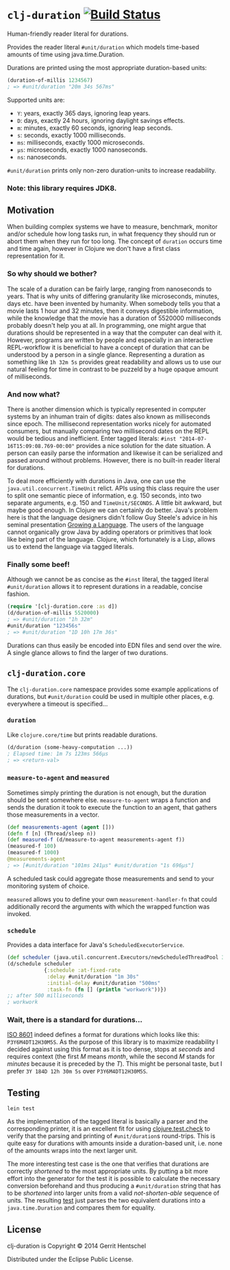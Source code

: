 # `clj-duration` [![Build Status](https://travis-ci.org/gerrit-hntschl/clj-duration.svg?branch=master)](https://travis-ci.org/gerrit-hntschl/clj-duration)

Human-friendly reader literal for durations.

Provides the reader literal `#unit/duration` which models time-based amounts
of time using java.time.Duration.

Durations are printed using the most appropriate duration-based units:
```clojure
(duration-of-millis 1234567)
; => #unit/duration "20m 34s 567ms"
```

Supported units are:

* `Y`: years, exactly 365 days, ignoring leap years.
* `D`: days, exactly 24 hours, ignoring daylight savings effects.
* `m`: minutes, exactly 60 seconds, ignoring leap seconds.
* `s`: seconds, exactly 1000 milliseconds.
* `ms`: milliseconds, exactly 1000 microseconds.
* `µs`: microseconds, exactly 1000 nanoseconds.
* `ns`: nanoseconds.

`#unit/duration` prints only non-zero duration-units to increase readability.

### Note: this library requires JDK8.

## Motivation

When building complex systems we have to measure, benchmark, monitor and/or schedule
how long tasks run, in what frequency they should run or abort them when
they run for too long. The concept of `duration` occurs time and time again,
however in Clojure we don't have a first class representation for it.

### So why should we bother?

The scale of a duration can be fairly large, ranging from nanoseconds to years.
That is why units of differing granularity like microseconds, minutes, days etc. have been invented
by humanity. When somebody tells you that a movie lasts 1 hour and 32 minutes, then it conveys digestible information,
while the knowledge that the movie has a duration of 5520000 milliseconds probably doesn't help you at all. In programming,
one might argue that durations should be represented in a way that the computer can deal with it. However,
programs are written by people and especially in an interactive REPL-workflow it is beneficial to have a concept
of duration that can be understood by a person in a single glance. Representing a duration as something like `1h 32m 5s`
provides great readability and allows us to use our natural feeling for time in contrast to be puzzeld by a
huge opaque amount of milliseconds.

### And now what?

There is another dimension which is typically represented in computer systems by an inhuman train of digits:
dates also known as milliseconds since epoch. The millisecond representation works nicely for automated consumers,
but manually comparing two millisecond dates on the REPL would be tedious and inefficient. Enter tagged literals:
`#inst "2014-07-16T15:09:08.769-00:00"` provides a nice solution for the date situation. A person can easily parse
the information and likewise it can be serialized and passed around without problems. However,
there is no built-in reader literal for durations.

To deal more efficiently with durations in Java, one can use the `java.util.concurrent.TimeUnit` relict. APIs using
this class require the user to split one semantic piece of information, e.g. 150 seconds, into two separate arguments,
e.g. 150 and `TimeUnit/SECONDS`. A little bit awkward, but maybe good enough. In Clojure we can certainly do better. Java's problem
here is that the language designers didn't follow Guy Steele's advice in his seminal
presentation [Growing a Language](https://www.youtube.com/watch?v=_ahvzDzKdB0). The users of the language
cannot organically grow Java by adding operators or primitives that look like being part of the language. Clojure,
which fortunately is a Lisp, allows us to extend the language via tagged literals.

### Finally some beef!

Although we cannot be as concise as the `#inst` literal, the tagged literal `#unit/duration` allows it to represent
durations in a readable, concise fashion.
```clojure
(require '[clj-duration.core :as d])
(d/duration-of-millis 5520000)
; => #unit/duration "1h 32m"
#unit/duration "123456s"
; => #unit/duration "1D 10h 17m 36s"
```
Durations can thus easily be encoded into EDN files and send over the wire. A single glance allows to find the
larger of two durations.

## `clj-duration.core`

The `clj-duration.core` namespace provides some example applications of durations,
but `#unit/duration` could be used in multiple other places, e.g. everywhere a timeout is specified...

### `duration`
Like `clojure.core/time` but prints readable durations.

```clojure
(d/duration (some-heavy-computation ...))
; Elapsed time: 1m 7s 123ms 566µs
; => <return-val>
```

### `measure-to-agent` and `measured`
Sometimes simply printing the duration is not enough, but the duration should be sent somewhere else.
`measure-to-agent` wraps a function and sends the duration it took to execute the function to an agent,
that gathers those measurements in a vector.

```clojure
(def measurements-agent (agent []))
(defn f [n] (Thread/sleep n))
(def measured-f (d/measure-to-agent measurements-agent f))
(measured-f 100)
(measured-f 1000)
@measurements-agent
; => [#unit/duration "101ms 241µs" #unit/duration "1s 696µs"]
```

A scheduled task could aggregate those measurements and send to your monitoring system of choice.

`measured` allows you to define your own `measurement-handler-fn` that could additionally record the arguments with
which the wrapped function was invoked.

### `schedule`

Provides a data interface for Java's `ScheduledExecutorService`.

```clojure
(def scheduler (java.util.concurrent.Executors/newScheduledThreadPool 3))
(d/schedule scheduler
            {:schedule :at-fixed-rate
             :delay #unit/duration "1m 30s"
             :initial-delay #unit/duration "500ms"
             :task-fn (fn [] (println "workwork"))})
;; after 500 milliseconds
; workwork
```

### Wait, there is a standard for durations...

[ISO 8601](http://en.wikipedia.org/wiki/ISO_8601#Durations) indeed defines a format for durations which looks like
this: `P3Y6M4DT12H30M5S`. As the purpose of this library is to maximize
readability I decided against using this format as it is too dense, stops at *seconds* and requires context
(the first *M* means *month*, while the second *M* stands for *minutes* because it is preceded by the *T*).
This might be personal taste, but I prefer `3Y 184D 12h 30m 5s` over `P3Y6M4DT12H30M5S`.

## Testing

```
lein test
```

As the implementation of the tagged literal is basically a parser and the corresponding printer, it is an excellent
fit for using [clojure.test.check](https://github.com/clojure/test.check) to verify that the parsing and printing of `#unit/duration`s
round-trips. This is quite easy for durations with amounts inside a duration-based unit, i.e. none of the amounts wraps
into the next larger unit.

The more interesting test case is the one that verifies that durations are correctly *shortened* to the most appropriate
units. By putting a bit more effort into the generator for the test it is possible to calculate the necessary conversion
beforehand and thus producing a `#unit/duration` string that has to be *shortened* into larger units from a valid
*not-shorten-able* sequence of units. The resulting [test](https://github.com/gerrit-hntschl/clj-duration/blob/master/test/clj_duration/core_test.clj#L165)
just parses the two equivalent durations into a `java.time.Duration` and compares them for equality.


## License
clj-duration is Copyright © 2014 Gerrit Hentschel

Distributed under the Eclipse Public License.